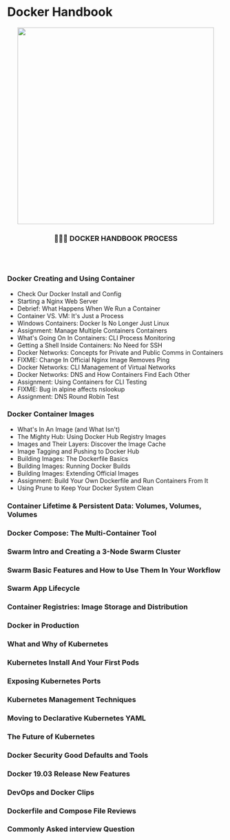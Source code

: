 # Docker Handbook

<p align="center">
	
<img src="https://user-images.githubusercontent.com/57604500/125166578-8f48e900-e19c-11eb-84f3-6dc7bed3e2ac.png" width=456>
<br />
<h3 align="center">👨🏻‍💻 DOCKER HANDBOOK PROCESS</h3>
</p>


<br/>
<br/>

### Docker Creating and Using Container

* Check Our Docker Install and Config
* Starting a Nginx Web Server
*  Debrief: What Happens When We Run a
Container
*  Container VS. VM: It's Just a Process
*  Windows Containers: Docker Is No Longer Just
Linux
* Assignment: Manage Multiple Containers
Containers
* What's Going On In Containers: CLI Process
Monitoring
* Getting a Shell Inside Containers: No Need for
SSH
* Docker Networks: Concepts for Private and
Public Comms in Containers
* FIXME: Change In Official Nginx Image
Removes Ping
* Docker Networks: CLI Management of Virtual
Networks
*  Docker Networks: DNS and How Containers
Find Each Other
* Assignment: Using Containers for CLI Testing
* FIXME: Bug in alpine affects nslookup
* Assignment: DNS Round Robin Test
 
### Docker Container Images

 * What's In An Image (and What Isn't)
 * The Mighty Hub: Using Docker Hub Registry
Images
 * Images and Their Layers: Discover the Image
Cache
 * Image Tagging and Pushing to Docker Hub
 * Building Images: The Dockerfile Basics
 * Building Images: Running Docker Builds
 * Building Images: Extending Official Images
 * Assignment: Build Your Own Dockerfile and
Run Containers From It
 * Using Prune to Keep Your Docker System Clean


### Container Lifetime & Persistent Data: Volumes, Volumes, Volumes
###  Docker Compose: The Multi-Container Tool
### Swarm Intro and Creating a 3-Node Swarm Cluster
### Swarm Basic Features and How to Use Them In Your Workflow
### Swarm App Lifecycle
### Container Registries: Image Storage and Distribution
### Docker in Production
### What and Why of Kubernetes
### Kubernetes Install And Your First Pods
### Exposing Kubernetes Ports
### Kubernetes Management Techniques
### Moving to Declarative Kubernetes YAML
### The Future of Kubernetes
### Docker Security Good Defaults and Tools
### Docker 19.03 Release New Features
### DevOps and Docker Clips
### Dockerfile and Compose File Reviews
### Commonly Asked interview Question
